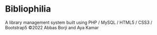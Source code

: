 # Bibliophilia
A library management system built using PHP / MySQL / HTML5 / CSS3 / Bootstrap5
©2022 Abbas Borji and Aya Kamar
